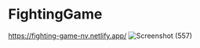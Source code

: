 # FightingGame
https://fighting-game-nv.netlify.app/
![Screenshot (557)](https://user-images.githubusercontent.com/85256743/170842408-9217643e-ffa8-4b2c-93f9-6ea7dd1f375a.png)

